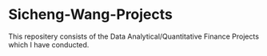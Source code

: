 # Sicheng-Wang-Projects

This repositery consists of the Data Analytical/Quantitative Finance Projects which I have conducted. 
